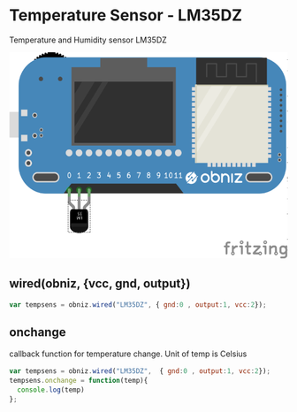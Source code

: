# Temperature Sensor - LM35DZ
Temperature and Humidity sensor LM35DZ




![photo of AnalogTempratureSensor](./wired.png)

## wired(obniz, {vcc, gnd, output})
```javascript
var tempsens = obniz.wired("LM35DZ", { gnd:0 , output:1, vcc:2});
```

## onchange
callback function for temperature change.
Unit of temp is Celsius

```javascript
var tempsens = obniz.wired("LM35DZ",  { gnd:0 , output:1, vcc:2});
tempsens.onchange = function(temp){
  console.log(temp)
};
```
 

